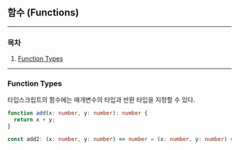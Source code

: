 ## 함수 (Functions)

___

### 목차

1. [Function Types](#Function-Types)

___

### Function Types
타입스크립트의 함수에는 매개변수의 타입과 반환 타입을 지정할 수 있다.

```typescript
function add(x: number, y: number): number {
  return x + y;
}

const add2: (x: number, y: number) => number = (x: number, y: number) => x + y;
```